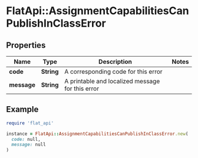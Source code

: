 # FlatApi::AssignmentCapabilitiesCanPublishInClassError

## Properties

| Name | Type | Description | Notes |
| ---- | ---- | ----------- | ----- |
| **code** | **String** | A corresponding code for this error |  |
| **message** | **String** | A printable and localized message for this error |  |

## Example

```ruby
require 'flat_api'

instance = FlatApi::AssignmentCapabilitiesCanPublishInClassError.new(
  code: null,
  message: null
)
```

